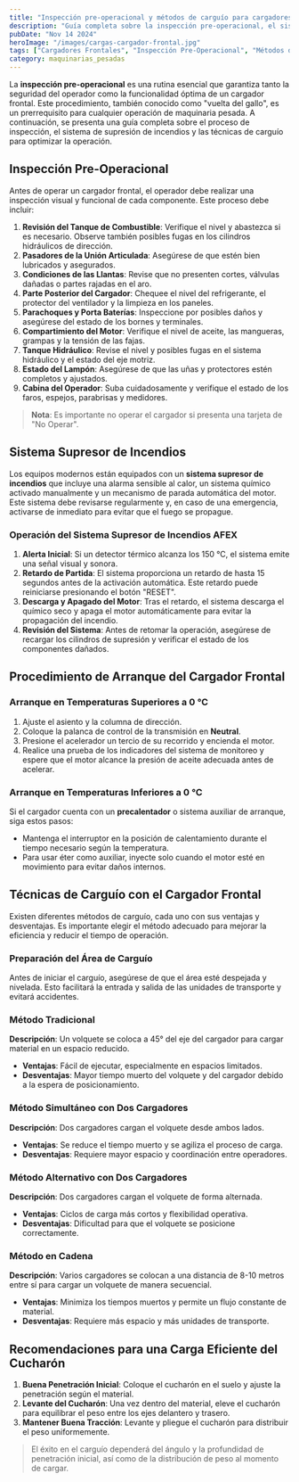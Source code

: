 ```yaml
---
title: "Inspección pre-operacional y métodos de carguío para cargadores frontales"
description: "Guía completa sobre la inspección pre-operacional, el sistema supresor de incendios y los métodos de carguío con cargadores frontales."
pubDate: "Nov 14 2024"
heroImage: "/images/cargas-cargador-frontal.jpg"
tags: ["Cargadores Frontales", "Inspección Pre-Operacional", "Métodos de Carguío", "Seguridad"]
category: maquinarias_pesadas
---
```

La **inspección pre-operacional** es una rutina esencial que garantiza tanto la seguridad del operador como la funcionalidad óptima de un cargador frontal. Este procedimiento, también conocido como "vuelta del gallo", es un prerrequisito para cualquier operación de maquinaria pesada. A continuación, se presenta una guía completa sobre el proceso de inspección, el sistema de supresión de incendios y las técnicas de carguío para optimizar la operación.

## Inspección Pre-Operacional
Antes de operar un cargador frontal, el operador debe realizar una inspección visual y funcional de cada componente. Este proceso debe incluir:

1. **Revisión del Tanque de Combustible**: Verifique el nivel y abastezca si es necesario. Observe también posibles fugas en los cilindros hidráulicos de dirección.
2. **Pasadores de la Unión Articulada**: Asegúrese de que estén bien lubricados y asegurados.
3. **Condiciones de las Llantas**: Revise que no presenten cortes, válvulas dañadas o partes rajadas en el aro.
4. **Parte Posterior del Cargador**: Chequee el nivel del refrigerante, el protector del ventilador y la limpieza en los paneles.
5. **Parachoques y Porta Baterías**: Inspeccione por posibles daños y asegúrese del estado de los bornes y terminales.
6. **Compartimiento del Motor**: Verifique el nivel de aceite, las mangueras, grampas y la tensión de las fajas.
7. **Tanque Hidráulico**: Revise el nivel y posibles fugas en el sistema hidráulico y el estado del eje motriz.
8. **Estado del Lampón**: Asegúrese de que las uñas y protectores estén completos y ajustados.
9. **Cabina del Operador**: Suba cuidadosamente y verifique el estado de los faros, espejos, parabrisas y medidores.

> **Nota**: Es importante no operar el cargador si presenta una tarjeta de "No Operar".

## Sistema Supresor de Incendios

Los equipos modernos están equipados con un **sistema supresor de incendios** que incluye una alarma sensible al calor, un sistema químico activado manualmente y un mecanismo de parada automática del motor. Este sistema debe revisarse regularmente y, en caso de una emergencia, activarse de inmediato para evitar que el fuego se propague.

### Operación del Sistema Supresor de Incendios AFEX

1. **Alerta Inicial**: Si un detector térmico alcanza los 150 °C, el sistema emite una señal visual y sonora.
2. **Retardo de Partida**: El sistema proporciona un retardo de hasta 15 segundos antes de la activación automática. Este retardo puede reiniciarse presionando el botón "RESET".
3. **Descarga y Apagado del Motor**: Tras el retardo, el sistema descarga el químico seco y apaga el motor automáticamente para evitar la propagación del incendio.
4. **Revisión del Sistema**: Antes de retomar la operación, asegúrese de recargar los cilindros de supresión y verificar el estado de los componentes dañados.

## Procedimiento de Arranque del Cargador Frontal

### Arranque en Temperaturas Superiores a 0 °C

1. Ajuste el asiento y la columna de dirección.
2. Coloque la palanca de control de la transmisión en **Neutral**.
3. Presione el acelerador un tercio de su recorrido y encienda el motor.
4. Realice una prueba de los indicadores del sistema de monitoreo y espere que el motor alcance la presión de aceite adecuada antes de acelerar.

### Arranque en Temperaturas Inferiores a 0 °C

Si el cargador cuenta con un **precalentador** o sistema auxiliar de arranque, siga estos pasos:

- Mantenga el interruptor en la posición de calentamiento durante el tiempo necesario según la temperatura.
- Para usar éter como auxiliar, inyecte solo cuando el motor esté en movimiento para evitar daños internos.

## Técnicas de Carguío con el Cargador Frontal

Existen diferentes métodos de carguío, cada uno con sus ventajas y desventajas. Es importante elegir el método adecuado para mejorar la eficiencia y reducir el tiempo de operación.

### Preparación del Área de Carguío

Antes de iniciar el carguío, asegúrese de que el área esté despejada y nivelada. Esto facilitará la entrada y salida de las unidades de transporte y evitará accidentes.

### Método Tradicional

**Descripción**: Un volquete se coloca a 45° del eje del cargador para cargar material en un espacio reducido.

- **Ventajas**: Fácil de ejecutar, especialmente en espacios limitados.
- **Desventajas**: Mayor tiempo muerto del volquete y del cargador debido a la espera de posicionamiento.

### Método Simultáneo con Dos Cargadores

**Descripción**: Dos cargadores cargan el volquete desde ambos lados.

- **Ventajas**: Se reduce el tiempo muerto y se agiliza el proceso de carga.
- **Desventajas**: Requiere mayor espacio y coordinación entre operadores.

### Método Alternativo con Dos Cargadores

**Descripción**: Dos cargadores cargan el volquete de forma alternada.

- **Ventajas**: Ciclos de carga más cortos y flexibilidad operativa.
- **Desventajas**: Dificultad para que el volquete se posicione correctamente.

### Método en Cadena

**Descripción**: Varios cargadores se colocan a una distancia de 8-10 metros entre sí para cargar un volquete de manera secuencial.

- **Ventajas**: Minimiza los tiempos muertos y permite un flujo constante de material.
- **Desventajas**: Requiere más espacio y más unidades de transporte.

## Recomendaciones para una Carga Eficiente del Cucharón

1. **Buena Penetración Inicial**: Coloque el cucharón en el suelo y ajuste la penetración según el material.
2. **Levante del Cucharón**: Una vez dentro del material, eleve el cucharón para equilibrar el peso entre los ejes delantero y trasero.
3. **Mantener Buena Tracción**: Levante y pliegue el cucharón para distribuir el peso uniformemente.

> El éxito en el carguío dependerá del ángulo y la profundidad de penetración inicial, así como de la distribución de peso al momento de cargar.


